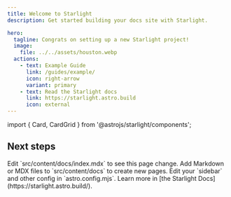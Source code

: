 ```yaml
---
title: Welcome to Starlight
description: Get started building your docs site with Starlight.

hero:
  tagline: Congrats on setting up a new Starlight project!
  image:
    file: ../../assets/houston.webp
  actions:
    - text: Example Guide
      link: /guides/example/
      icon: right-arrow
      variant: primary
    - text: Read the Starlight docs
      link: https://starlight.astro.build
      icon: external
---
```


import { Card, CardGrid } from '@astrojs/starlight/components';

## Next steps

<CardGrid stagger>
	<Card title="Update content" icon="pencil">
		Edit `src/content/docs/index.mdx` to see this page change.
	</Card>
	<Card title="Add new content" icon="add-document">
		Add Markdown or MDX files to `src/content/docs` to create new pages.
	</Card>
	<Card title="Configure your site" icon="setting">
		Edit your `sidebar` and other config in `astro.config.mjs`.
	</Card>
	<Card title="Read the docs" icon="open-book">
		Learn more in [the Starlight Docs](https://starlight.astro.build/).
	</Card>
</CardGrid>

